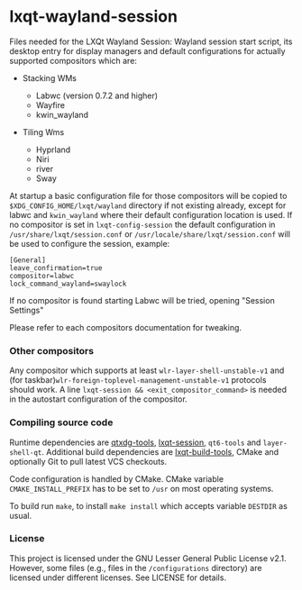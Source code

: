# lxqt-wayland-session
Files needed for the LXQt Wayland Session: Wayland session start script, its desktop entry for
display managers and default configurations for actually supported compositors which are:

* Stacking WMs
    * Labwc (version 0.7.2 and higher)
    * Wayfire
    * kwin_wayland
  
* Tiling Wms
    * Hyprland
    * Niri
    * river
    * Sway
  
At startup a basic configuration file for those compositors will be copied to `$XDG_CONFIG_HOME/lxqt/wayland` directory
if not existing already, except for labwc and `kwin_wayland` where their default configuration location is used.
If no compositor is set in `lxqt-config-session` the default configuration in `/usr/share/lxqt/session.conf` or `/usr/locale/share/lxqt/session.conf` will be used to configure the session, example:
```
[General]
leave_confirmation=true
compositor=labwc
lock_command_wayland=swaylock
```
If no compositor is found starting Labwc will be tried, opening "Session Settings"

Please refer to each compositors documentation for tweaking.

### Other compositors

Any compositor  which supports at least `wlr-layer-shell-unstable-v1` and (for taskbar)`wlr-foreign-toplevel-management-unstable-v1` protocols should work.
A line `lxqt-session && <exit_compositor_command>` is needed in the autostart configuration of the compositor.

### Compiling source code

Runtime dependencies are [qtxdg-tools](https://github.com/lxqt/qtxdg-tools),
[lxqt-session](https://github.com/lxqt/lxqt-session), `qt6-tools` and `layer-shell-qt`.
Additional build dependencies are [lxqt-build-tools](https://github.com/lxqt/lxqt-build-tools), CMake and optionally Git to pull latest VCS checkouts.

Code configuration is handled by CMake. CMake variable `CMAKE_INSTALL_PREFIX` has to be set
to `/usr` on most operating systems.  

To build run `make`, to install `make install` which accepts variable `DESTDIR` as usual.

### License

This project is licensed under the GNU Lesser General Public License v2.1. However, some files (e.g., files in the `/configurations` directory) are licensed under different licenses. See LICENSE for details.
